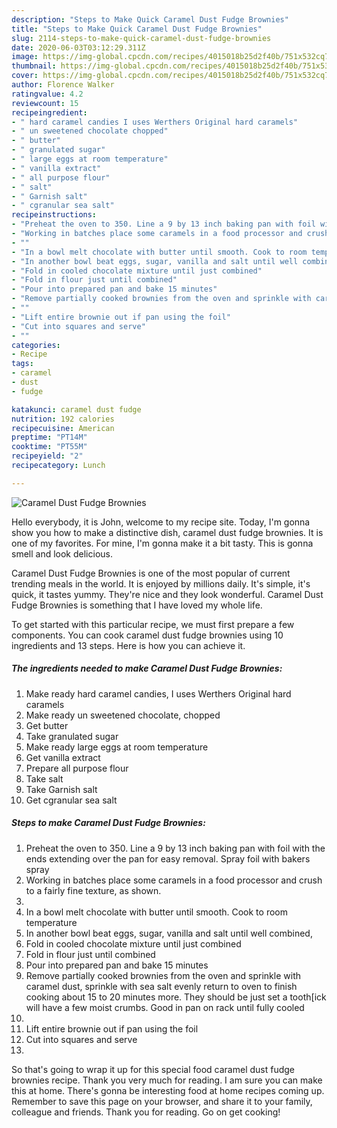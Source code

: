 ```yaml
---
description: "Steps to Make Quick Caramel Dust Fudge Brownies"
title: "Steps to Make Quick Caramel Dust Fudge Brownies"
slug: 2114-steps-to-make-quick-caramel-dust-fudge-brownies
date: 2020-06-03T03:12:29.311Z
image: https://img-global.cpcdn.com/recipes/4015018b25d2f40b/751x532cq70/caramel-dust-fudge-brownies-recipe-main-photo.jpg
thumbnail: https://img-global.cpcdn.com/recipes/4015018b25d2f40b/751x532cq70/caramel-dust-fudge-brownies-recipe-main-photo.jpg
cover: https://img-global.cpcdn.com/recipes/4015018b25d2f40b/751x532cq70/caramel-dust-fudge-brownies-recipe-main-photo.jpg
author: Florence Walker
ratingvalue: 4.2
reviewcount: 15
recipeingredient:
- " hard caramel candies I uses Werthers Original hard caramels"
- " un sweetened chocolate chopped"
- " butter"
- " granulated sugar"
- " large eggs at room temperature"
- " vanilla extract"
- " all purpose flour"
- " salt"
- " Garnish salt"
- " cgranular sea salt"
recipeinstructions:
- "Preheat the oven to 350. Line a 9 by 13 inch baking pan with foil with the ends extending over the pan for easy removal. Spray foil with bakers spray"
- "Working in batches place some caramels in a food processor and crush to a fairly fine texture, as shown."
- ""
- "In a bowl melt chocolate with butter until smooth. Cook to room temperature"
- "In another bowl beat eggs, sugar, vanilla and salt until well combined,"
- "Fold in cooled chocolate mixture until just combined"
- "Fold in flour just until combined"
- "Pour into prepared pan and bake 15 minutes"
- "Remove partially cooked brownies from the oven and sprinkle with caramel dust, sprinkle with sea salt evenly return to oven to finish cooking about 15 to 20 minutes more. They should be just set a tooth[ick will have a few moist crumbs. Good in pan on rack until fully cooled"
- ""
- "Lift entire brownie out if pan using the foil"
- "Cut into squares and serve"
- ""
categories:
- Recipe
tags:
- caramel
- dust
- fudge

katakunci: caramel dust fudge 
nutrition: 192 calories
recipecuisine: American
preptime: "PT14M"
cooktime: "PT55M"
recipeyield: "2"
recipecategory: Lunch

---
```



![Caramel Dust Fudge Brownies](https://img-global.cpcdn.com/recipes/4015018b25d2f40b/751x532cq70/caramel-dust-fudge-brownies-recipe-main-photo.jpg)

Hello everybody, it is John, welcome to my recipe site. Today, I'm gonna show you how to make a distinctive dish, caramel dust fudge brownies. It is one of my favorites. For mine, I'm gonna make it a bit tasty. This is gonna smell and look delicious.



Caramel Dust Fudge Brownies is one of the most popular of current trending meals in the world. It is enjoyed by millions daily. It's simple, it's quick, it tastes yummy. They're nice and they look wonderful. Caramel Dust Fudge Brownies is something that I have loved my whole life.


To get started with this particular recipe, we must first prepare a few components. You can cook caramel dust fudge brownies using 10 ingredients and 13 steps. Here is how you can achieve it.

<!--inarticleads1-->

##### The ingredients needed to make Caramel Dust Fudge Brownies:

1. Make ready  hard caramel candies, I uses Werthers Original hard caramels
1. Make ready  un sweetened chocolate, chopped
1. Get  butter
1. Take  granulated sugar
1. Make ready  large eggs at room temperature
1. Get  vanilla extract
1. Prepare  all purpose flour
1. Take  salt
1. Take  Garnish salt
1. Get  cgranular sea salt




<!--inarticleads2-->

##### Steps to make Caramel Dust Fudge Brownies:

1. Preheat the oven to 350. Line a 9 by 13 inch baking pan with foil with the ends extending over the pan for easy removal. Spray foil with bakers spray
1. Working in batches place some caramels in a food processor and crush to a fairly fine texture, as shown.
1. 
1. In a bowl melt chocolate with butter until smooth. Cook to room temperature
1. In another bowl beat eggs, sugar, vanilla and salt until well combined,
1. Fold in cooled chocolate mixture until just combined
1. Fold in flour just until combined
1. Pour into prepared pan and bake 15 minutes
1. Remove partially cooked brownies from the oven and sprinkle with caramel dust, sprinkle with sea salt evenly return to oven to finish cooking about 15 to 20 minutes more. They should be just set a tooth[ick will have a few moist crumbs. Good in pan on rack until fully cooled
1. 
1. Lift entire brownie out if pan using the foil
1. Cut into squares and serve
1. 




So that's going to wrap it up for this special food caramel dust fudge brownies recipe. Thank you very much for reading. I am sure you can make this at home. There's gonna be interesting food at home recipes coming up. Remember to save this page on your browser, and share it to your family, colleague and friends. Thank you for reading. Go on get cooking!
